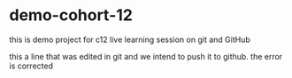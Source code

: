 # demo-cohort-12
this is demo project for c12 live learning session on git and GitHub


this a line that was edited in git and we intend to push it to github. the error is corrected

